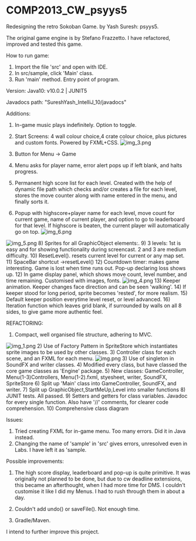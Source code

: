 # COMP2013_CW_psyys5

Redesigning the retro Sokoban Game.
by Yash Suresh: psyys5.

The original game engine is by Stefano Frazzetto. I have refactored, improved and tested this game.

How to run game:
1) Import the file 'src' and open with IDE.
2) In src/sample, click 'Main' class.
3) Run 'main' method. Entry point of program.

Version: Java10: v10.0.2 | JUNIT5

Javadocs path: "SureshYash_IntelliJ_10/javadocs"

Additions:
1) In-game music plays indefinitely. Option to toggle.
2) Start Screens: 4 wall colour choice,4 crate colour choice, plus pictures and custom fonts. Powered by FXML+CSS.
   ![img_3.png](img_3.png)
   
3) Button for Menu -> Game
4) Menu asks for player name, error alert pops up if left blank, and halts progress.
5) Permanent high score list for each level. Created with the help of dynamic file path which checks and/or creates a file for each level, stores the move counter along with name entered in the menu, and finally sorts it.
6) Popup with highscore+player name for each level, move count for current game, name of current player, and option to go to leaderboard for that level. If highscore is beaten, the current player will automatically go on top.
   ![img_6.png](img_6.png)
   

![img_5.png](img_5.png)
8) Sprites for all GraphicObject elements:.
9) 3 levels: 1st is easy and for showing functionality during screencast. 2 and 3 are medium difficulty.
10) ResetLevel(). resets current level for current or any map set.
11) SpaceBar shortcut ->resetLevel()
12) Countdown timer: makes game interesting. Game is lost when time runs out. Pop-up declaring loss shows up.
12) In game display panel, which shows move count, level number, and time remaining. Customised with images, fonts.
    ![img_4.png](img_4.png)
13) Keeper animation. Keeper changes face direction and can be seen 'walking'.
14) If keeper stood for long period, sprite becomes 'rested', for more realism.
15) Default keeper position everytime level reset, or level advanced.
16) Iteration function which leaves grid blank, if surrounded by walls on all 8 sides, to give game more authentic feel.

REFACTORING:
1) Compact, well organised file structure, adhering to MVC.
   
![img_1.png](img_1.png)
2) Use of Factory Pattern in SpriteStore which instantiates sprite images to be used by other classes.
3) Controller class for each scene, and an FXML for each menu.
   ![img.png](img.png)
3) Use of singleton in SoundFX and writer classes.
4) Modified every class, but have classed the core game classes as 'Engine' package.
5) New classes: GameController, Menu(1-3)Controllers, Menu(1-2).fxml, styesheet, writer, SoundFX, SpriteStore
6) Split up 'Main' class into GameController, SoundFX, and writer.
7) Split up GraphicObject,StartMeUp,Level into smaller functions
8) JUNIT tests. All passed.
9) Setters and getters for class variables. Javadoc for every single function. Also have '//' comments, for clearer code comprehension.
10) Comprehensive class diagram

Issues:
1) Tried creating FXML for in-game menu. Too many errors. Did it in Java instead.
2) Changing the name of 'sample' in 'src' gives errors, unresolved even in  Labs. I have left it as 'sample.

Possible improvements:

1) The high score display, leaderboard and pop-up is quite primitive. It was originally not planned to be done, but due to cw deadline extensions, this became an afterthought, when I had more time for DMS. I couldn't customise it like I did my Menus. I had to rush through them in about a day.

2) Couldn't add undo() or saveFile(). Not enough time.

3) Gradle/Maven.

I intend to further improve this project.









